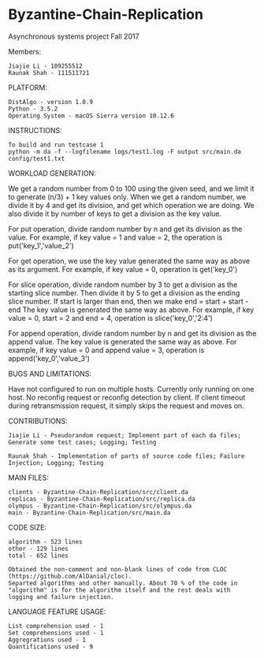# Byzantine-Chain-Replication
Asynchronous systems project Fall 2017

Members:
	
	Jiajie Li - 109255512
	Raunak Shah - 111511721

PLATFORM:

	DistAlgo - version 1.0.9 
	Python - 3.5.2
	Operating System - macOS Sierra version 10.12.6 

INSTRUCTIONS:

	To build and run testcase 1
	python -m da -f --logfilename logs/test1.log -F output src/main.da config/test1.txt

WORKLOAD GENERATION:

We get a random number from 0 to 100 using the given seed, and we limit it to generate (n/3) + 1 key values only. 
When we get a random number, we divide it by 4 and get its division, and get which operation we are doing. We also divide it by number of keys to get a division as the key value.

For put operation, divide random number by n and get its division as the value.
For example, if key value = 1 and value = 2, the operation is put('key_1','value_2')

For get operation, we use the key value generated the same way as above as its argument.
For example, if key value = 0, operation is get('key_0')

For slice operation, divide random number by 3 to get a division as the starting slice number. Then divide it by 5 to get a division as the ending slice number.
If start is larger than end, then we make end = start + start - end
The key value is generated the same way as above.
For example, if key value = 0, start = 2 and end = 4, operation is slice('key_0','2:4')

For append operation, divide random number by n and get its division as the append value.
The key value is generated the same way as above.
For example, if key value = 0 and append value = 3, operation is append('key_0','value_3')

BUGS AND LIMITATIONS:

Have not configured to run on multiple hosts. Currently only running on one host.
No reconfig request or reconfig detection by client. If client timeout during retransmission request, it simply skips the request and moves on.

CONTRIBUTIONS:

	Jiajie Li - Pseudorandom request; Implement part of each da files; Generate some test cases; Logging; Testing

	Raunak Shah - Implementation of parts of source code files; Failure Injection; Logging; Testing


MAIN FILES:
	
	clients - Byzantine-Chain-Replication/src/client.da
	replicas - Byzantine-Chain-Replication/src/replica.da
	olympus - Byzantine-Chain-Replication/src/olympus.da
	main - Byzantine-Chain-Replication/src/main.da

CODE SIZE:

	algorithm - 523 lines
	other - 129 lines
	total - 652 lines

	Obtained the non-comment and non-blank lines of code from CLOC (https://github.com/AlDanial/cloc).
	Separted algorithms and other manually. About 70 % of the code in "algorithm" is for the algorithm itself and the rest deals with logging and failure injection.

LANGUAGE FEATURE USAGE:

	List comprehension used - 1
	Set comprehensions used - 1
	Aggregrations used - 1
	Quantifications used - 9 
